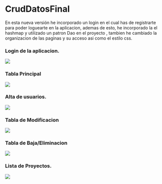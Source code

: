 # CrudDatosFinal
En esta nueva versión he incorporado un login en el cual has de registrarte para poder loguearte en la aplicacion, ademas de esto, he incorporado la el hashmap y utilizado un patron Dao en el proyecto , tambien he cambiado la organizacion de las paginas y su acceso asi como el estilo css.
### Login de la aplicacion.
<img src="CrudDatosFinal/Capturas/Captura de pantalla (243).png"/>

### Tabla Principal
<img src="CrudDatosFinal/Capturas/Captura de pantalla (244).png"/>

### Alta de usuarios.
<img src="CrudDatosFinal/Capturas/Captura de pantalla (245).png"/>

### Tabla de Modificacion
<img src="CrudDatosFinal/Capturas/Captura de pantalla (246).png"/>

### Tabla de Baja/Eliminacion
<img src="CrudDatosFinal/Capturas/Captura de pantalla (247).png"/>

### Lista de Proyectos.
<img src="CrudDatosFinal/Capturas/Captura de pantalla (248).png"/>
